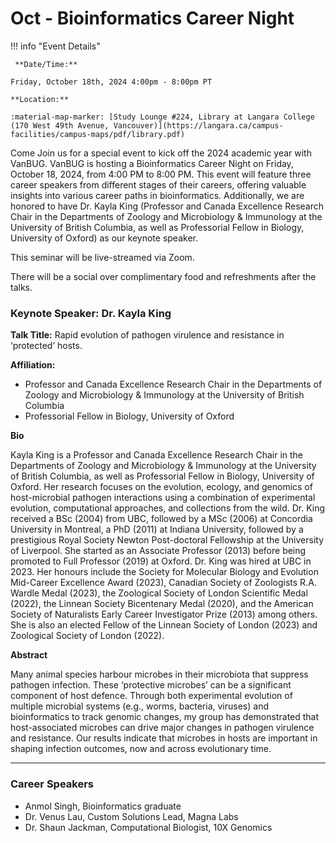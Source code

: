 # Oct - Bioinformatics Career Night

!!! info "Event Details"

     **Date/Time:**

    Friday, October 18th, 2024 4:00pm - 8:00pm PT

    **Location:**

    :material-map-marker: [Study Lounge #224, Library at Langara College (170 West 49th Avenue, Vancouver)](https://langara.ca/campus-facilities/campus-maps/pdf/library.pdf)

Come Join us for a special event to kick off the 2024 academic year with VanBUG. VanBUG is hosting a Bioinformatics Career Night on Friday, October 18, 2024, from 4:00 PM to 8:00 PM. This event will feature three career speakers from different stages of their careers, offering valuable insights into various career paths in bioinformatics. Additionally, we are honored to have Dr. Kayla King (Professor and Canada Excellence Research Chair in the Departments of Zoology and Microbiology &amp; Immunology at the University of British Columbia, as well as Professorial Fellow in Biology, University of Oxford) as our keynote speaker.

This seminar will be live-streamed via Zoom.

There will be a social over complimentary food and refreshments after the talks.

### Keynote Speaker: Dr. Kayla King

**Talk Title:** Rapid evolution of pathogen virulence and resistance in ‘protected’ hosts.

<!-- ![type:video](https://www.youtube.com/embed/<CODE>) -->

**Affiliation:**

- Professor and Canada Excellence Research Chair in the Departments of Zoology and Microbiology &amp; Immunology at the University of British Columbia
- Professorial Fellow in Biology, University of Oxford

**Bio**

Kayla King is a Professor and Canada Excellence Research Chair in the Departments of Zoology and Microbiology &amp; Immunology at the University of British Columbia, as well as Professorial Fellow in Biology, University of Oxford. Her research focuses on the evolution, ecology, and genomics of host-microbial pathogen interactions using a combination of experimental evolution, computational approaches, and collections from the wild. Dr. King received a BSc (2004) from UBC, followed by a MSc (2006) at Concordia University in Montreal, a PhD (2011) at Indiana University, followed by a prestigious Royal Society Newton Post-doctoral Fellowship at the University of Liverpool. She started as an Associate Professor (2013) before being promoted to Full Professor (2019) at Oxford. Dr. King was hired at UBC in 2023. Her honours include the Society for Molecular Biology and Evolution Mid-Career Excellence Award (2023), Canadian Society of Zoologists R.A. Wardle Medal (2023), the Zoological Society of London Scientific Medal (2022), the Linnean Society Bicentenary Medal (2020), and the American Society of Naturalists Early Career Investigator Prize (2013) among others. She is also an elected Fellow of the Linnean Society of London (2023) and Zoological Society of London (2022).

**Abstract**

Many animal species harbour microbes in their microbiota that suppress pathogen infection. These ‘protective microbes’ can be a significant component of host defence. Through both experimental evolution of multiple microbial systems (e.g., worms, bacteria, viruses) and bioinformatics to track genomic changes, my group has demonstrated that host-associated microbes can drive major changes in pathogen virulence and resistance. Our results indicate that microbes in hosts are important in shaping infection outcomes, now and across evolutionary time.

----

### Career Speakers

- Anmol Singh, Bioinformatics graduate
- Dr. Venus Lau, Custom Solutions Lead, Magna Labs
- Dr. Shaun Jackman, Computational Biologist, 10X Genomics
